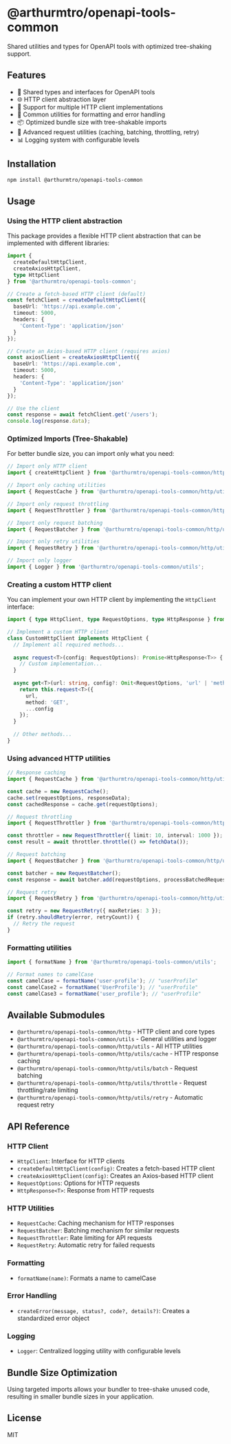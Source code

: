 # @arthurmtro/openapi-tools-common

Shared utilities and types for OpenAPI tools with optimized tree-shaking support.

## Features

- 🧩 Shared types and interfaces for OpenAPI tools
- 🌐 HTTP client abstraction layer
- 🔄 Support for multiple HTTP client implementations
- 🧰 Common utilities for formatting and error handling
- 📦 Optimized bundle size with tree-shakable imports
- 🔄 Advanced request utilities (caching, batching, throttling, retry)
- 📊 Logging system with configurable levels

## Installation

```bash
npm install @arthurmtro/openapi-tools-common
```

## Usage

### Using the HTTP client abstraction

This package provides a flexible HTTP client abstraction that can be implemented with different libraries:

```typescript
import { 
  createDefaultHttpClient, 
  createAxiosHttpClient,
  type HttpClient 
} from '@arthurmtro/openapi-tools-common';

// Create a fetch-based HTTP client (default)
const fetchClient = createDefaultHttpClient({
  baseUrl: 'https://api.example.com',
  timeout: 5000,
  headers: {
    'Content-Type': 'application/json'
  }
});

// Create an Axios-based HTTP client (requires axios)
const axiosClient = createAxiosHttpClient({
  baseUrl: 'https://api.example.com',
  timeout: 5000,
  headers: {
    'Content-Type': 'application/json'
  }
});

// Use the client
const response = await fetchClient.get('/users');
console.log(response.data);
```

### Optimized Imports (Tree-Shakable)

For better bundle size, you can import only what you need:

```typescript
// Import only HTTP client
import { createHttpClient } from '@arthurmtro/openapi-tools-common/http';

// Import only caching utilities
import { RequestCache } from '@arthurmtro/openapi-tools-common/http/utils/cache';

// Import only request throttling
import { RequestThrottler } from '@arthurmtro/openapi-tools-common/http/utils/throttle';

// Import only request batching
import { RequestBatcher } from '@arthurmtro/openapi-tools-common/http/utils/batch';

// Import only retry utilities
import { RequestRetry } from '@arthurmtro/openapi-tools-common/http/utils/retry';

// Import only logger
import { Logger } from '@arthurmtro/openapi-tools-common/utils';
```

### Creating a custom HTTP client

You can implement your own HTTP client by implementing the `HttpClient` interface:

```typescript
import { type HttpClient, type RequestOptions, type HttpResponse } from '@arthurmtro/openapi-tools-common/http';

// Implement a custom HTTP client
class CustomHttpClient implements HttpClient {
  // Implement all required methods...
  
  async request<T>(config: RequestOptions): Promise<HttpResponse<T>> {
    // Custom implementation...
  }
  
  async get<T>(url: string, config?: Omit<RequestOptions, 'url' | 'method'>): Promise<HttpResponse<T>> {
    return this.request<T>({ 
      url, 
      method: 'GET',
      ...config
    });
  }
  
  // Other methods...
}
```

### Using advanced HTTP utilities

```typescript
// Response caching
import { RequestCache } from '@arthurmtro/openapi-tools-common/http/utils/cache';

const cache = new RequestCache();
cache.set(requestOptions, responseData);
const cachedResponse = cache.get(requestOptions);

// Request throttling
import { RequestThrottler } from '@arthurmtro/openapi-tools-common/http/utils/throttle';

const throttler = new RequestThrottler({ limit: 10, interval: 1000 });
const result = await throttler.throttle(() => fetchData());

// Request batching
import { RequestBatcher } from '@arthurmtro/openapi-tools-common/http/utils/batch';

const batcher = new RequestBatcher();
const response = await batcher.add(requestOptions, processBatchedRequests);

// Request retry
import { RequestRetry } from '@arthurmtro/openapi-tools-common/http/utils/retry';

const retry = new RequestRetry({ maxRetries: 3 });
if (retry.shouldRetry(error, retryCount)) {
  // Retry the request
}
```

### Formatting utilities

```typescript
import { formatName } from '@arthurmtro/openapi-tools-common/utils';

// Format names to camelCase
const camelCase = formatName('user-profile'); // "userProfile"
const camelCase2 = formatName('UserProfile'); // "userProfile"
const camelCase3 = formatName('user_profile'); // "userProfile"
```

## Available Submodules

- `@arthurmtro/openapi-tools-common/http` - HTTP client and core types
- `@arthurmtro/openapi-tools-common/utils` - General utilities and logger
- `@arthurmtro/openapi-tools-common/http/utils` - All HTTP utilities
- `@arthurmtro/openapi-tools-common/http/utils/cache` - HTTP response caching
- `@arthurmtro/openapi-tools-common/http/utils/batch` - Request batching
- `@arthurmtro/openapi-tools-common/http/utils/throttle` - Request throttling/rate limiting
- `@arthurmtro/openapi-tools-common/http/utils/retry` - Automatic request retry

## API Reference

### HTTP Client

- `HttpClient`: Interface for HTTP clients
- `createDefaultHttpClient(config)`: Creates a fetch-based HTTP client
- `createAxiosHttpClient(config)`: Creates an Axios-based HTTP client
- `RequestOptions`: Options for HTTP requests
- `HttpResponse<T>`: Response from HTTP requests

### HTTP Utilities

- `RequestCache`: Caching mechanism for HTTP responses
- `RequestBatcher`: Batching mechanism for similar requests
- `RequestThrottler`: Rate limiting for API requests
- `RequestRetry`: Automatic retry for failed requests

### Formatting

- `formatName(name)`: Formats a name to camelCase

### Error Handling

- `createError(message, status?, code?, details?)`: Creates a standardized error object

### Logging

- `Logger`: Centralized logging utility with configurable levels

## Bundle Size Optimization

Using targeted imports allows your bundler to tree-shake unused code, resulting in smaller bundle sizes in your application.

## License

MIT